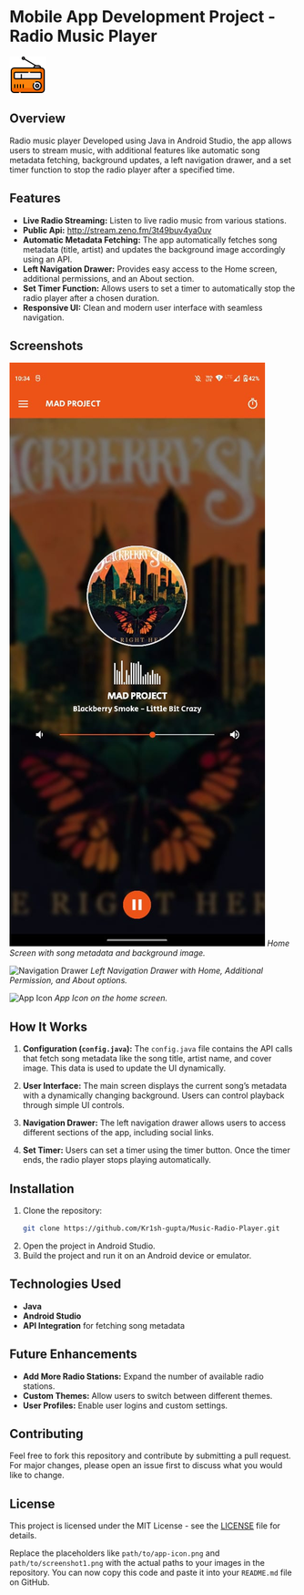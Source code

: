 # Mobile App Development Project - Radio Music Player

![App Icon](https://github.com/Kr1sh-gupta/Music-Radio-Player/blob/main/app/src/main/res/drawable/radio.png)


## Overview

Radio music player Developed using Java in Android Studio, the app allows users to stream music, with additional features like automatic song metadata fetching, background updates, a left navigation drawer, and a set timer function to stop the radio player after a specified time.

## Features

- **Live Radio Streaming:** Listen to live radio music from various stations.
- **Public Api:** http://stream.zeno.fm/3t49buv4ya0uv
- **Automatic Metadata Fetching:** The app automatically fetches song metadata (title, artist) and updates the background image accordingly using an API.
- **Left Navigation Drawer:** Provides easy access to the Home screen, additional permissions, and an About section.
- **Set Timer Function:** Allows users to set a timer to automatically stop the radio player after a chosen duration.
- **Responsive UI:** Clean and modern user interface with seamless navigation.

## Screenshots

![Home Screen](https://github.com/Kr1sh-gupta/Music-Radio-Player/blob/main/screenshot/IMG-20240728-WA0012.jpg)
*Home Screen with song metadata and background image.*

![Navigation Drawer](path/to/screenshot2.png)
*Left Navigation Drawer with Home, Additional Permission, and About options.*

![App Icon](path/to/screenshot3.png)
*App Icon on the home screen.*

## How It Works

1. **Configuration (`config.java`):** The `config.java` file contains the API calls that fetch song metadata like the song title, artist name, and cover image. This data is used to update the UI dynamically.
  
2. **User Interface:** The main screen displays the current song’s metadata with a dynamically changing background. Users can control playback through simple UI controls.
  
3. **Navigation Drawer:** The left navigation drawer allows users to access different sections of the app, including social links.

4. **Set Timer:** Users can set a timer using the timer button. Once the timer ends, the radio player stops playing automatically.

## Installation

1. Clone the repository:
   ```bash
   git clone https://github.com/Kr1sh-gupta/Music-Radio-Player.git
   ```
2. Open the project in Android Studio.
3. Build the project and run it on an Android device or emulator.

## Technologies Used

- **Java**
- **Android Studio**
- **API Integration** for fetching song metadata

## Future Enhancements

- **Add More Radio Stations:** Expand the number of available radio stations.
- **Custom Themes:** Allow users to switch between different themes.
- **User Profiles:** Enable user logins and custom settings.

## Contributing

Feel free to fork this repository and contribute by submitting a pull request. For major changes, please open an issue first to discuss what you would like to change.

## License

This project is licensed under the MIT License - see the [LICENSE](LICENSE) file for details.

Replace the placeholders like `path/to/app-icon.png` and `path/to/screenshot1.png` with the actual paths to your images in the repository. You can now copy this code and paste it into your `README.md` file on GitHub.
